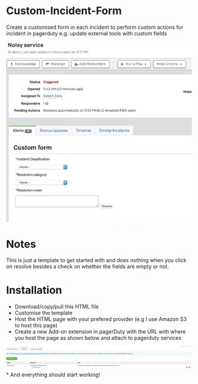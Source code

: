 # Custom-Incident-Form

Create a customised form in each incident to perform custom actions for incident in pagerduty e.g. update external tools with custom fields

<img src="https://github.com/PD-hliang/Custom-Incident-Form/blob/master/imgs/Form%20Image.png" width="600">

# Notes
This is just a template to get started with and does nothing when you click on resolve besides a check on whether the fields are empty or not. 

# Installation

* Download/copy/pull this HTML file 
* Customise the template
* Host the HTML page with your prefered provider (e.g I use Amazon S3 to host this page) 
* Create a new Add-on extension in pagerDuty with the URL with where you host the page as shown below and attach to pagerduty services
<img src="https://github.com/PD-hliang/Custom-Incident-Form/blob/master/imgs/Add%20on%20image.png" width="1200">
* And everything should start working!

